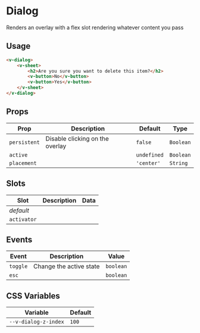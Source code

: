 # Dialog

Renders an overlay with a flex slot rendering whatever content you pass

## Usage

```html
<v-dialog>
	<v-sheet>
		<h2>Are you sure you want to delete this item?</h2>
		<v-button>No</v-button>
		<v-button>Yes</v-button>
	</v-sheet>
</v-dialog>
```

## Props

| Prop         | Description                     | Default     | Type      |
| ------------ | ------------------------------- | ----------- | --------- |
| `persistent` | Disable clicking on the overlay | `false`     | `Boolean` |
| `active`     |                                 | `undefined` | `Boolean` |
| `placement`  |                                 | `'center'`  | `String`  |

## Slots

| Slot        | Description | Data |
| ----------- | ----------- | ---- |
| _default_   |             |      |
| `activator` |             |      |

## Events

| Event    | Description             | Value     |
| -------- | ----------------------- | --------- |
| `toggle` | Change the active state | `boolean` |
| `esc`    |                         | `boolean` |

## CSS Variables

| Variable             | Default |
| -------------------- | ------- |
| `--v-dialog-z-index` | `100`   |
